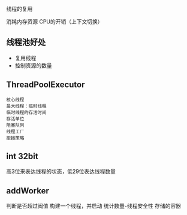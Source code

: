 线程的复用

消耗内存资源
CPU的开销（上下文切换）

## 线程池好处
- 复用线程
- 控制资源的数量

## ThreadPoolExecutor
    核心线程
    最大线程：临时线程
    临时线程的存活时间
    存活单位
    阻塞队列
    线程工厂
    拒接策略
## int 32bit
高3位来表达线程的状态，低29位表达线程数量

## addWorker
判断是否超过阀值
构建一个线程，并启动
统计数量-线程安全性
存储的容器
